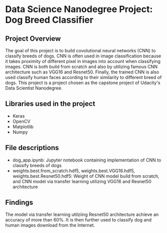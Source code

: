 # Data Science Nanodegree Project: Dog Breed Classifier

## Project Overview

The goal of this project is to build covolutional neural networks (CNN) to classify breeds of dogs.  CNN is often used in image classification because it takes proximity of different pixel in images into account when classifying images.  CNN is both build from scratch and also by utilizing famous CNN architecture such as VGG16 and Resnet50.  Finally, the trained CNN is also used classify human faces according to their similarity to different breed of dogs.  This project is a project chosen as the capstone project of Udacity's Data Scientist Nanodegree.

## Libraries used in the project
- Keras
- OpenCV
- Matplotlib
- Numpy

## File descriptions
- dog_app.ipynb: Jupyter notebook containing implementation of CNN to classify breeds of dogs
- weights.best.from_scratch.hdf5, weights.best.VGG16.hdf5, weights.best.Resnet50.hdf5: Weight of CNN model build from scratch, and CNN model via transfer learning utilizing VGG16 and Resnet50 architecture

## Findings

The model via transfer learning utilziing Resnet50 architecture achieve an accuracy of more than 60%.  It is then further used to classify dog and human images download from the Internet.

